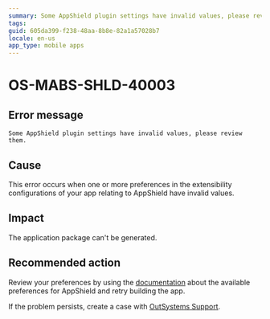 ```yaml
---
summary: Some AppShield plugin settings have invalid values, please review them.
tags:
guid: 605da399-f238-48aa-8b8e-82a1a57028b7
locale: en-us
app_type: mobile apps
---
```


# OS-MABS-SHLD-40003

## Error message

`Some AppShield plugin settings have invalid values, please review them.`

## Cause

This error occurs when one or more preferences in the extensibility configurations of your app relating to AppShield have invalid values.

## Impact

The application package can't be generated.

## Recommended action

Review your preferences by using the [documentation](https://success.outsystems.com/Documentation/11/Delivering_Mobile_Apps/Harden_the_protection_of_mobile_apps_with_AppShield#configuration-reference) about the available preferences for AppShield and retry building the app.

If the problem persists, create a case with [OutSystems Support](https://www.outsystems.com/support/portal/open-support-case?ErrorCode=OS-MABS-SHLD-40003).
